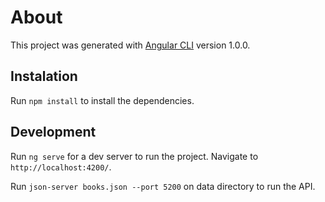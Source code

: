 # About

This project was generated with [Angular CLI](https://github.com/angular/angular-cli) version 1.0.0.

## Instalation

Run `npm install` to install the dependencies.

## Development

Run `ng serve` for a dev server to run the project. Navigate to `http://localhost:4200/`.

Run `json-server books.json --port 5200` on data directory to run the API.
